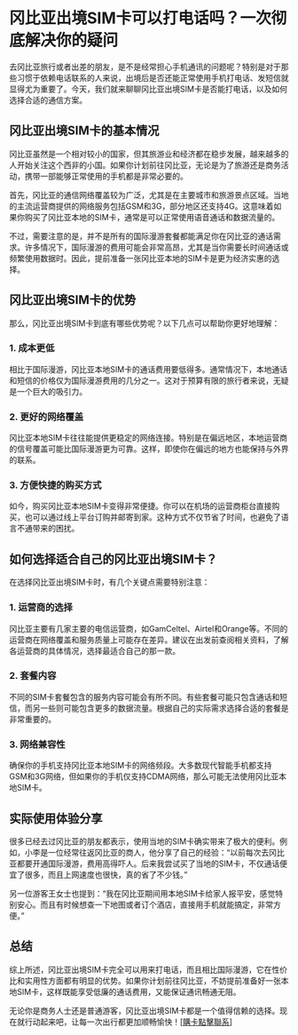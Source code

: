 # 冈比亚出境SIM卡可以打电话吗？一次彻底解决你的疑问

去冈比亚旅行或者出差的朋友，是不是经常担心手机通讯的问题呢？特别是对于那些习惯于依赖电话联系的人来说，出境后是否还能正常使用手机打电话、发短信就显得尤为重要了。今天，我们就来聊聊冈比亚出境SIM卡是否能打电话，以及如何选择合适的通信方案。

## 冈比亚出境SIM卡的基本情况

冈比亚虽然是一个相对较小的国家，但其旅游业和经济都在稳步发展，越来越多的人开始关注这个西非的小国。如果你计划前往冈比亚，无论是为了旅游还是商务活动，携带一部能够正常使用的手机都是非常必要的。

首先，冈比亚的通信网络覆盖较为广泛，尤其是在主要城市和旅游景点区域。当地的主流运营商提供的网络服务包括GSM和3G，部分地区还支持4G。这意味着如果你购买了冈比亚本地的SIM卡，通常是可以正常使用语音通话和数据流量的。

不过，需要注意的是，并不是所有的国际漫游套餐都能满足你在冈比亚的通话需求。许多情况下，国际漫游的费用可能会非常高昂，尤其是当你需要长时间通话或频繁使用数据时。因此，提前准备一张冈比亚本地的SIM卡是更为经济实惠的选择。

## 冈比亚出境SIM卡的优势

那么，冈比亚出境SIM卡到底有哪些优势呢？以下几点可以帮助你更好地理解：

### 1. **成本更低**
相比于国际漫游，冈比亚本地SIM卡的通话费用要低得多。通常情况下，本地通话和短信的价格仅为国际漫游费用的几分之一。这对于预算有限的旅行者来说，无疑是一个巨大的吸引力。

### 2. **更好的网络覆盖**
冈比亚本地SIM卡往往能提供更稳定的网络连接。特别是在偏远地区，本地运营商的信号覆盖可能比国际漫游更为可靠。这样，即使你在偏远的地方也能保持与外界的联系。

### 3. **方便快捷的购买方式**
如今，购买冈比亚本地SIM卡变得非常便捷。你可以在机场的运营商柜台直接购买，也可以通过线上平台订购并邮寄到家。这种方式不仅节省了时间，也避免了语言不通带来的困扰。

## 如何选择适合自己的冈比亚出境SIM卡？

在选择冈比亚出境SIM卡时，有几个关键点需要特别注意：

### 1. **运营商的选择**
冈比亚主要有几家主要的电信运营商，如GamCeltel、Airtel和Orange等。不同的运营商在网络覆盖和服务质量上可能存在差异。建议在出发前查阅相关资料，了解各运营商的具体情况，选择最适合自己的那一款。

### 2. **套餐内容**
不同的SIM卡套餐包含的服务内容可能会有所不同。有些套餐可能只包含通话和短信，而另一些则可能包含更多的数据流量。根据自己的实际需求选择合适的套餐是非常重要的。

### 3. **网络兼容性**
确保你的手机支持冈比亚本地SIM卡的网络频段。大多数现代智能手机都支持GSM和3G网络，但如果你的手机仅支持CDMA网络，那么可能无法使用冈比亚本地SIM卡。

## 实际使用体验分享

很多已经去过冈比亚的朋友都表示，使用当地的SIM卡确实带来了极大的便利。例如，小李是一位经常往返冈比亚的商人，他分享了自己的经验：“以前每次去冈比亚都要开通国际漫游，费用高得吓人。后来我尝试买了当地的SIM卡，不仅通话便宜了很多，而且上网速度也很快，真的省了不少钱。”

另一位游客王女士也提到：“我在冈比亚期间用本地SIM卡给家人报平安，感觉特别安心。而且有时候想查一下地图或者订个酒店，直接用手机就能搞定，非常方便。”

## 总结

综上所述，冈比亚出境SIM卡完全可以用来打电话，而且相比国际漫游，它在性价比和实用性方面都有明显的优势。如果你计划前往冈比亚，不妨提前准备好一张本地SIM卡，这样既能享受低廉的通话费用，又能保证通讯畅通无阻。

无论你是商务人士还是普通游客，冈比亚出境SIM卡都是一个值得信赖的选择。现在就行动起来吧，让每一次出行都更加顺畅愉快！[[購卡點擊聯系](https://t.me/s/esim1088)]